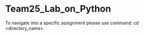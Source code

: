 # Team25_Lab_on_Python

To navigate into a specific assignment please use command: cd <directory_name>
